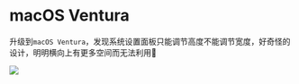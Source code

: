 # macOS Ventura

升级到`macOS Ventura`，发现系统设置面板只能调节高度不能调节宽度，好奇怪的设计，明明横向上有更多空间而无法利用🤔


![](https://z.wiki/autoupload/2022-11-02/6c2370d5fc1345a6bba6c0e1a25f8067.image.png)
